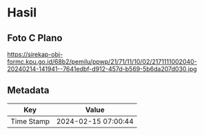 # Hasil

## Foto C Plano

https://sirekap-obj-formc.kpu.go.id/68b2/pemilu/ppwp/21/71/11/10/02/2171111002040-20240214-141941--7641edbf-d912-457d-b569-5b6da207d030.jpg


## Metadata

| Key        | Value               |
| ---------- | ------------------- |
| Time Stamp | 2024-02-15 07:00:44 |



